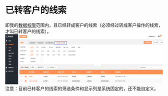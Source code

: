 # 已转客户的线索

即我的[数据权限](/xi-tong-she-zhi/jiao-se-he-quan-xian.md)范围内，且已经转成客户的线索（必须经过转成客户操作的线索，才叫已转客户的线索）。![](/assets/lix已转客户的线索2.png)注意：目前已转客户的线索的筛选条件和显示列是系统固定的，还不能自定义。

